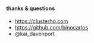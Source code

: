 #### thanks & questions

 * https://clusterhq.com
 * https://github.com/binocarlos
 * @kai_davenport